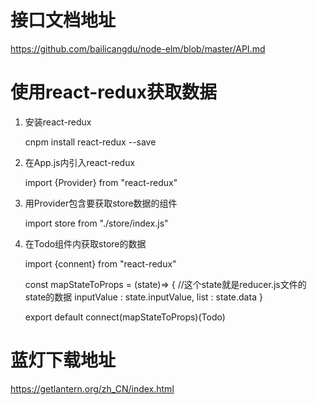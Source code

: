 # 接口文档地址

https://github.com/bailicangdu/node-elm/blob/master/API.md

# 使用react-redux获取数据

1. 安装react-redux

    cnpm install react-redux --save
    
2. 在App.js内引入react-redux

    import {Provider} from "react-redux"
    
3. 用Provider包含要获取store数据的组件

    import store from "./store/index.js"

    <Provider store={store}>
        <Todo></Todo>
    </Provider>  
    
4. 在Todo组件内获取store的数据

    import {connent} from "react-redux" 
    
    const mapStateToProps = (state)=> {
        //这个state就是reducer.js文件的state的数据
        inputValue : state.inputValue,
        list : state.data
    }
    
    
    export default connect(mapStateToProps)(Todo) 
    
# 蓝灯下载地址

https://getlantern.org/zh_CN/index.html
     
